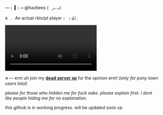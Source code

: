 —﹙🍏﹚⑅   @hazbees   (⠀˳ᴗ ᴗ)

 ɞ⠀.⠀An actual rblx/pt player﹗ ﹗໒꒱۪

 ![](https://media.tenor.com/Bfj-HrlKTEAAAAPo/block-tales.mp4)

𖦹  — erm uh join my [**dead server xp**](https://discord.gg/dPRhM3hp) for the opinion erm! *(only for pony town users lolol)*

*please for those who hidden me for fuck sake. please explain first. i dont like people hiding me for no explanation.*


this github is in working progress. will be updated soon xp
